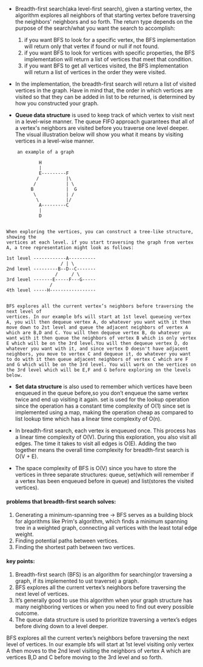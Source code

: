 - Breadth-first search(aka level-first search), given a starting vertex, the algorithm explores all neighbors of that starting vertex before traversing the neighbors' neighbors and so forth. The return type depends on the purpose of the search/what you want the search to accomplish:
   1. if you want BFS to look for a specific vertex, the BFS implementation will return only that vertex if found or null if not found.
   2. if you want BFS to look for vertices with specific properties, the BFS implementation will return a list of vertices that meet that condition.
   3. if you want BFS to get all vertices visited, the BFS implementation will return a list of vertices in the order they were visited.
- In the implementation, the breadth-first search will return a list of visited vertices in the graph. Have in mind that, the order in which vertices are visited so that they can be added in list to be returned, is determined by how you constructed your graph.

- **Queue data structure** is used to keep track of which vertex to visit next in a level-wise manner. The queue FIFO approach guarantees that all of a vertex's neighbors are visited before you traverse one level deeper. The visual illustration below will show you what it means by visiting vertices in a level-wise manner.
```
    an example of a graph

            H
            |
            E---------F
           /          |\
          /           | \
         B            |  G
          \           | /
           \          |/
            A---------C
            |
            D


When exploring the vertices, you can construct a tree-like structure, showing the
vertices at each level. if you start traversing the graph from vertex A, a tree representation might look as follows:

1st level ------------A----------
                    / | \ 
2nd level ---------B--D--C-------
                  /     / \
3rd level -------E-----F---G-----
                /   
4th level -----H-----------------
   

BFS explores all the current vertex’s neighbors before traversing the next level of
vertices. In our example bfs will start at 1st level queueing vertex A, you will then dequeue vertex A, do whatever you want with it then move down to 2st level and queue the adjacent neighbors of vertex A which are B,D and C. You will then dequeue vertex B, do whatever you want with it then queue the neighbors of vertex B which is only vertex E which will be on the 3rd level.You will then dequeue vertex D, do whatever you want with it, and since vertex D doesn't have adjacent neighbors, you move to vertex C and dequeue it, do whatever you want to do with it then queue adjacent neighbors of vertex C which are F and G which will be on the 3rd level. You will work on the vertices on the 3rd level which will be E,F and G before exploring on the levels below.

```
- **Set data structure** is also used to remember which vertices have been enqueued in the queue before,so you don’t enqueue the same vertex twice and end up visiting it again. set is used for the lookup operation since the operation has a constant time complexity of O(1) since set is implemented using a map, making the operation cheap as compared to list lookup time which has a linear time complexity of O(n).

- In breadth-first search, each vertex is enqueued once. This process has a linear time complexity of O(V). During this exploration, you also visit all edges. The time it takes to visit all edges is O(E). Adding the two together means the overall time complexity for breadth-first search is O(V + E).
- The space complexity of BFS is O(V) since you have to store the vertices in three separate structures: queue, set(which will remember if a vertex has been enqueued before in queue) and list(stores the visited vertices).

#### problems that breadth-first search solves:
1. Generating a minimum-spanning tree -> BFS serves as a building block for algorithms like Prim's algorithm, which finds a minimum spanning tree in a weighted graph, connecting all vertices with the least total edge weight.
2. Finding potential paths between vertices.
3. Finding the shortest path between two vertices.

#### key points:
1. Breadth-first search (BFS) is an algorithm for searching(or traversing a graph, if its implemented to ust traverse) a graph. 
2. BFS explores all the current vertex’s neighbors before traversing the next level of
vertices.
3. It’s generally good to use this algorithm when your graph structure has many
neighboring vertices or when you need to find out every possible outcome.
4. The queue data structure is used to prioritize traversing a vertex’s edges before
diving down to a level deeper.


BFS explores all the current vertex’s neighbors before traversing the next level of
vertices. In our example bfs will start at 1st level visiting only vertex A then moves to the 2nd level visiting the neighbors of vertex A which are vertices B,D and C before moving to the 3rd level and so forth.